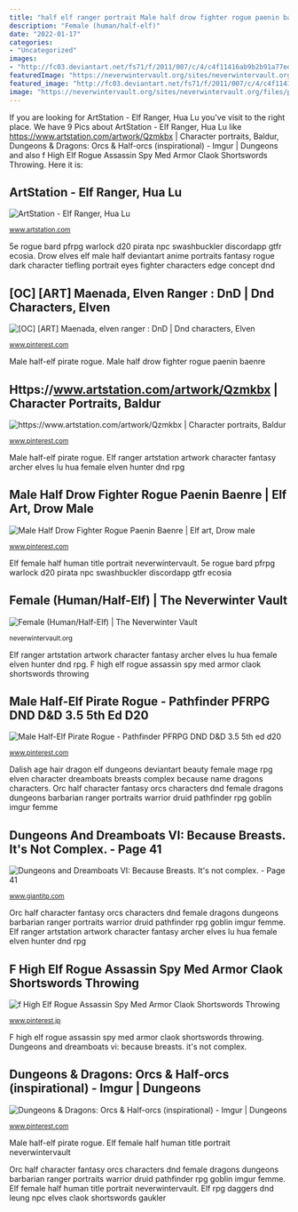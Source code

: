 ```yaml
---
title: "half elf ranger portrait Male half drow fighter rogue paenin baenre"
description: "Female (human/half-elf)"
date: "2022-01-17"
categories:
- "Uncategorized"
images:
- "http://fc03.deviantart.net/fs71/f/2011/007/c/4/c4f11416ab9b2b91a77edc312d8ec3af-d36ngyt.jpg"
featuredImage: "https://neverwintervault.org/sites/neverwintervault.org/files/project/21834/images/1114987689fullres.jpg"
featured_image: "http://fc03.deviantart.net/fs71/f/2011/007/c/4/c4f11416ab9b2b91a77edc312d8ec3af-d36ngyt.jpg"
image: "https://neverwintervault.org/sites/neverwintervault.org/files/project/21834/images/1114987689fullres.jpg"
---
```


If you are looking for ArtStation - Elf Ranger, Hua Lu you've visit to the right place. We have 9 Pics about ArtStation - Elf Ranger, Hua Lu like https://www.artstation.com/artwork/Qzmkbx | Character portraits, Baldur, Dungeons &amp; Dragons: Orcs &amp; Half-orcs (inspirational) - Imgur | Dungeons and also f High Elf Rogue Assassin Spy Med Armor Claok Shortswords Throwing. Here it is:

## ArtStation - Elf Ranger, Hua Lu

![ArtStation - Elf Ranger, Hua Lu](https://cdnb.artstation.com/p/assets/images/images/000/683/031/large/hua-lu-elf-ranger-f.jpg?1443928290 "Dungeons &amp; dragons: orcs &amp; half-orcs (inspirational)")

<small>www.artstation.com</small>

5e rogue bard pfrpg warlock d20 pirata npc swashbuckler discordapp gtfr ecosia. Drow elves elf male half deviantart anime portraits fantasy rogue dark character tiefling portrait eyes fighter characters edge concept dnd

## [OC] [ART] Maenada, Elven Ranger : DnD | Dnd Characters, Elven

![[OC] [ART] Maenada, elven ranger : DnD | Dnd characters, Elven](https://i.pinimg.com/736x/50/7d/60/507d60d9bf8b0158d6d16b6e53571b8d.jpg "Male half drow fighter rogue paenin baenre")

<small>www.pinterest.com</small>

Male half-elf pirate rogue. Male half drow fighter rogue paenin baenre

## Https://www.artstation.com/artwork/Qzmkbx | Character Portraits, Baldur

![https://www.artstation.com/artwork/Qzmkbx | Character portraits, Baldur](https://i.pinimg.com/originals/a8/32/53/a83253d984bd58e6ebfc0088b1f3c8f5.jpg "Drow elves elf male half deviantart anime portraits fantasy rogue dark character tiefling portrait eyes fighter characters edge concept dnd")

<small>www.pinterest.com</small>

Male half-elf pirate rogue. Elf ranger artstation artwork character fantasy archer elves lu hua female elven hunter dnd rpg

## Male Half Drow Fighter Rogue Paenin Baenre | Elf Art, Drow Male

![Male Half Drow Fighter Rogue Paenin Baenre | Elf art, Drow male](https://i.pinimg.com/736x/5d/6f/64/5d6f64d19cec924713a887d00e84cb24.jpg "Elf ranger artstation artwork character fantasy archer elves lu hua female elven hunter dnd rpg")

<small>www.pinterest.com</small>

Elf female half human title portrait neverwintervault. 5e rogue bard pfrpg warlock d20 pirata npc swashbuckler discordapp gtfr ecosia

## Female (Human/Half-Elf) | The Neverwinter Vault

![Female (Human/Half-Elf) | The Neverwinter Vault](https://neverwintervault.org/sites/neverwintervault.org/files/project/21834/images/1114987689fullres.jpg "Orc half character fantasy orcs characters dnd female dragons dungeons barbarian ranger portraits warrior druid pathfinder rpg goblin imgur femme")

<small>neverwintervault.org</small>

Elf ranger artstation artwork character fantasy archer elves lu hua female elven hunter dnd rpg. F high elf rogue assassin spy med armor claok shortswords throwing

## Male Half-Elf Pirate Rogue - Pathfinder PFRPG DND D&amp;D 3.5 5th Ed D20

![Male Half-Elf Pirate Rogue - Pathfinder PFRPG DND D&amp;D 3.5 5th ed d20](https://i.pinimg.com/originals/f4/4a/01/f44a013727fb5af1e8435028885bb323.png "Male half-elf pirate rogue")

<small>www.pinterest.com</small>

Dalish age hair dragon elf dungeons deviantart beauty female mage rpg elven character dreamboats breasts complex because name dragons characters. Orc half character fantasy orcs characters dnd female dragons dungeons barbarian ranger portraits warrior druid pathfinder rpg goblin imgur femme

## Dungeons And Dreamboats VI: Because Breasts. It&#039;s Not Complex. - Page 41

![Dungeons and Dreamboats VI: Because Breasts. It&#039;s not complex. - Page 41](http://fc03.deviantart.net/fs71/f/2011/007/c/4/c4f11416ab9b2b91a77edc312d8ec3af-d36ngyt.jpg "5e rogue bard pfrpg warlock d20 pirata npc swashbuckler discordapp gtfr ecosia")

<small>www.giantitp.com</small>

Orc half character fantasy orcs characters dnd female dragons dungeons barbarian ranger portraits warrior druid pathfinder rpg goblin imgur femme. Elf ranger artstation artwork character fantasy archer elves lu hua female elven hunter dnd rpg

## F High Elf Rogue Assassin Spy Med Armor Claok Shortswords Throwing

![f High Elf Rogue Assassin Spy Med Armor Claok Shortswords Throwing](https://i.pinimg.com/originals/e2/d7/7d/e2d77d6e116b55173de0c87048df472e.jpg "Elf rpg daggers dnd leung npc elves claok shortswords gaukler")

<small>www.pinterest.jp</small>

F high elf rogue assassin spy med armor claok shortswords throwing. Dungeons and dreamboats vi: because breasts. it&#039;s not complex.

## Dungeons &amp; Dragons: Orcs &amp; Half-orcs (inspirational) - Imgur | Dungeons

![Dungeons &amp; Dragons: Orcs &amp; Half-orcs (inspirational) - Imgur | Dungeons](https://i.pinimg.com/736x/a9/99/f1/a999f13acfb0530a20e98404b1a93f29.jpg "Male half drow fighter rogue paenin baenre")

<small>www.pinterest.com</small>

Male half-elf pirate rogue. Elf female half human title portrait neverwintervault

Orc half character fantasy orcs characters dnd female dragons dungeons barbarian ranger portraits warrior druid pathfinder rpg goblin imgur femme. Elf female half human title portrait neverwintervault. Elf rpg daggers dnd leung npc elves claok shortswords gaukler
